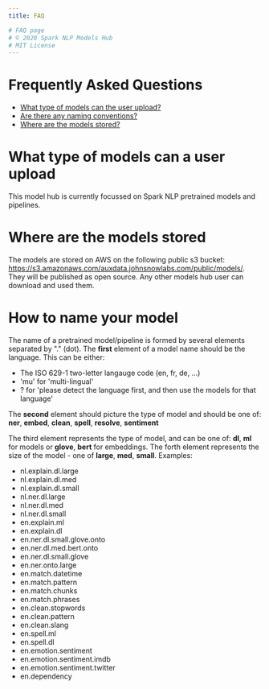 ```yaml
---
title: FAQ

# FAQ page
# © 2020 Spark NLP Models Hub
# MIT License
---
```


# Frequently Asked Questions
* [What type of models can the user upload?](#q1) 
* [Are there any naming conventions?](#q2)
* [Where are the models stored?](#q2)


# <a id="q1">What type of models can  a user upload</a>
This model hub is currently focussed on Spark NLP pretrained models and pipelines. 

# <a id="q3">Where are the models stored</a>
The models are stored on AWS on the following public s3 bucket: <https://s3.amazonaws.com/auxdata.johnsnowlabs.com/public/models/>.
They will be published as open source. Any other models hub user can download and used them.  

 
# <a id="q2">How to name your model</a>
The name of a pretrained model/pipeline is formed by several elements separated by "." (dot). 
The **first** element of a model name should be the language. This can be either:
*	The ISO 629-1 two-letter langauge code (en, fr, de, ...)
*	'mu' for 'multi-lingual'
*	? for 'please detect the language first, and then use the models for that language'

The **second** element should picture the type of model and should be one of: **ner**, **embed**, **clean**, **spell**, **resolve**, **sentiment**

The third element represents the type  of model, and can be one of: **dl**, **ml** for models or **glove**, **bert** for embeddings. 
The forth element represents the size of the model - one of **large**, **med**, **small**. 
Examples:
* nl.explain.dl.large
* nl.explain.dl.med
* nl.explain.dl.small
* nl.ner.dl.large 
* nl.ner.dl.med
* nl.ner.dl.small
* en.explain.ml
* en.explain.dl
* en.ner.dl.small.glove.onto
* en.ner.dl.med.bert.onto
* en.ner.dl.small.glove
* en.ner.onto.large
* en.match.datetime
* en.match.pattern
* en.match.chunks
* en.match.phrases
* en.clean.stopwords
* en.clean.pattern
* en.clean.slang
* en.spell.ml
* en.spell.dl
* en.emotion.sentiment
* en.emotion.sentiment.imdb
* en.emotion.sentiment.twitter
* en.dependency
